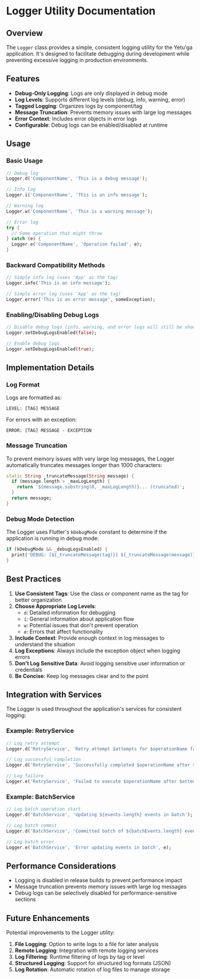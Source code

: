 # Logger Utility Documentation

## Overview

The `Logger` class provides a simple, consistent logging utility for the Yetu'ga application. It's designed to facilitate debugging during development while preventing excessive logging in production environments.

## Features

- **Debug-Only Logging**: Logs are only displayed in debug mode
- **Log Levels**: Supports different log levels (debug, info, warning, error)
- **Tagged Logging**: Organizes logs by component/tag
- **Message Truncation**: Prevents memory issues with large log messages
- **Error Context**: Includes error objects in error logs
- **Configurable**: Debug logs can be enabled/disabled at runtime

## Usage

### Basic Usage

```dart
// Debug log
Logger.d('ComponentName', 'This is a debug message');

// Info log
Logger.i('ComponentName', 'This is an info message');

// Warning log
Logger.w('ComponentName', 'This is a warning message');

// Error log
try {
  // Some operation that might throw
} catch (e) {
  Logger.e('ComponentName', 'Operation failed', e);
}
```

### Backward Compatibility Methods

```dart
// Simple info log (uses 'App' as the tag)
Logger.info('This is an info message');

// Simple error log (uses 'App' as the tag)
Logger.error('This is an error message', someException);
```

### Enabling/Disabling Debug Logs

```dart
// Disable debug logs (info, warning, and error logs will still be shown)
Logger.setDebugLogsEnabled(false);

// Enable debug logs
Logger.setDebugLogsEnabled(true);
```

## Implementation Details

### Log Format

Logs are formatted as:
```
LEVEL: [TAG] MESSAGE
```

For errors with an exception:
```
ERROR: [TAG] MESSAGE - EXCEPTION
```

### Message Truncation

To prevent memory issues with very large log messages, the Logger automatically truncates messages longer than 1000 characters:

```dart
static String _truncateMessage(String message) {
  if (message.length > _maxLogLength) {
    return '${message.substring(0, _maxLogLength)}... (truncated)';
  }
  return message;
}
```

### Debug Mode Detection

The Logger uses Flutter's `kDebugMode` constant to determine if the application is running in debug mode:

```dart
if (kDebugMode && _debugLogsEnabled) {
  print('DEBUG: [${_truncateMessage(tag)}] ${_truncateMessage(message)}');
}
```

## Best Practices

1. **Use Consistent Tags**: Use the class or component name as the tag for better organization
2. **Choose Appropriate Log Levels**:
   - `d`: Detailed information for debugging
   - `i`: General information about application flow
   - `w`: Potential issues that don't prevent operation
   - `e`: Errors that affect functionality
3. **Include Context**: Provide enough context in log messages to understand the situation
4. **Log Exceptions**: Always include the exception object when logging errors
5. **Don't Log Sensitive Data**: Avoid logging sensitive user information or credentials
6. **Be Concise**: Keep log messages clear and to the point

## Integration with Services

The Logger is used throughout the application's services for consistent logging:

### Example: RetryService

```dart
// Log retry attempt
Logger.d('RetryService', 'Retry attempt $attempts for $operationName failed, retrying in ${delay.inMilliseconds}ms: $e');

// Log successful completion
Logger.d('RetryService', 'Successfully completed $operationName after $attempts attempts');

// Log failure
Logger.e('RetryService', 'Failed to execute $operationName after $attempts attempts', e);
```

### Example: BatchService

```dart
// Log batch operation start
Logger.d('BatchService', 'Updating ${events.length} events in batch');

// Log batch commit
Logger.d('BatchService', 'Committed batch of ${batchEvents.length} events');

// Log batch error
Logger.e('BatchService', 'Error updating events in batch', e);
```

## Performance Considerations

- Logging is disabled in release builds to prevent performance impact
- Message truncation prevents memory issues with large log messages
- Debug logs can be selectively disabled for performance-sensitive sections

## Future Enhancements

Potential improvements to the Logger utility:

1. **File Logging**: Option to write logs to a file for later analysis
2. **Remote Logging**: Integration with remote logging services
3. **Log Filtering**: Runtime filtering of logs by tag or level
4. **Structured Logging**: Support for structured log formats (JSON)
5. **Log Rotation**: Automatic rotation of log files to manage storage
